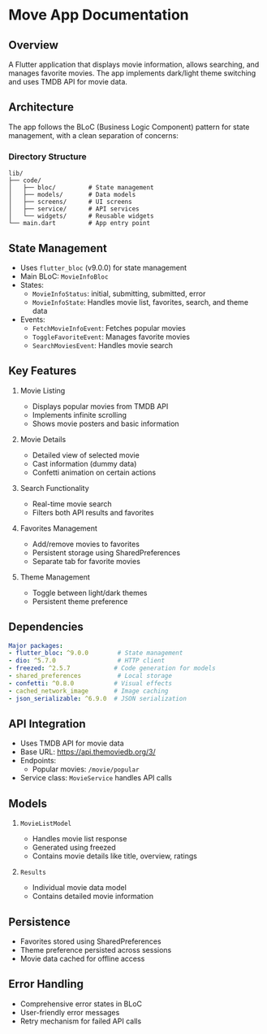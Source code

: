 # Move App Documentation



## Overview
A Flutter application that displays movie information, allows searching, and manages favorite movies. The app implements dark/light theme switching and uses TMDB API for movie data.



## Architecture
The app follows the BLoC (Business Logic Component) pattern for state management, with a clean separation of concerns:



### Directory Structure
```
lib/
├── code/
│   ├── bloc/         # State management
│   ├── models/       # Data models
│   ├── screens/      # UI screens
│   ├── service/      # API services
│   └── widgets/      # Reusable widgets
└── main.dart         # App entry point
```



## State Management
- Uses `flutter_bloc` (v9.0.0) for state management
- Main BLoC: `MovieInfoBloc`
- States:
  - `MovieInfoStatus`: initial, submitting, submitted, error
  - `MovieInfoState`: Handles movie list, favorites, search, and theme data
- Events:
  - `FetchMovieInfoEvent`: Fetches popular movies
  - `ToggleFavoriteEvent`: Manages favorite movies
  - `SearchMoviesEvent`: Handles movie search



## Key Features
1. Movie Listing
   - Displays popular movies from TMDB API
   - Implements infinite scrolling
   - Shows movie posters and basic information



2. Movie Details
   - Detailed view of selected movie
   - Cast information (dummy data)
   - Confetti animation on certain actions



3. Search Functionality
   - Real-time movie search
   - Filters both API results and favorites



4. Favorites Management
   - Add/remove movies to favorites
   - Persistent storage using SharedPreferences
   - Separate tab for favorite movies



5. Theme Management
   - Toggle between light/dark themes
   - Persistent theme preference



## Dependencies
```yaml
Major packages:
- flutter_bloc: ^9.0.0        # State management
- dio: ^5.7.0                 # HTTP client
- freezed: ^2.5.7            # Code generation for models
- shared_preferences          # Local storage
- confetti: ^0.8.0           # Visual effects
- cached_network_image       # Image caching
- json_serializable: ^6.9.0  # JSON serialization
```



## API Integration
- Uses TMDB API for movie data
- Base URL: https://api.themoviedb.org/3/
- Endpoints:
  - Popular movies: `/movie/popular`
- Service class: `MovieService` handles API calls



## Models
1. `MovieListModel`
   - Handles movie list response
   - Generated using freezed
   - Contains movie details like title, overview, ratings



2. `Results`
   - Individual movie data model
   - Contains detailed movie information



## Persistence
- Favorites stored using SharedPreferences
- Theme preference persisted across sessions
- Movie data cached for offline access



## Error Handling
- Comprehensive error states in BLoC
- User-friendly error messages
- Retry mechanism for failed API calls
